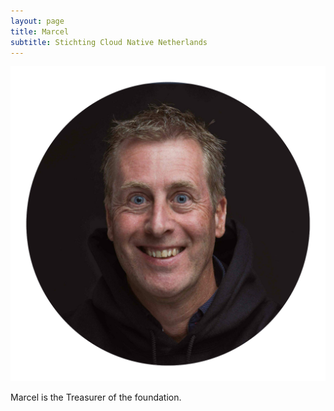 ```yaml
---
layout: page
title: Marcel
subtitle: Stichting Cloud Native Netherlands
---
```


![marcel](assets/img/marcel.png)

Marcel is the Treasurer of the foundation.
